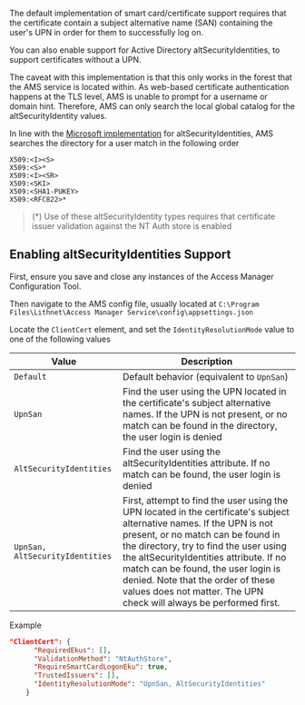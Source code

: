The default implementation of smart card/certificate support requires that the certificate contain a subject alternative name (SAN) containing the user's UPN in order for them to successfully log on.

You can also enable support for Active Directory altSecurityIdentities, to support certificates without a UPN. 

The caveat with this implementation is that this only works in the forest that the AMS service is located within. As web-based certificate authentication happens at the TLS level, AMS is unable to prompt for a username or domain hint. Therefore, AMS can only search the local global catalog for the altSecurityIdentity values.

In line with the [Microsoft implementation](https://docs.microsoft.com/en-us/windows/security/identity-protection/smart-cards/smart-card-certificate-requirements-and-enumeration) for altSecurityIdentities, AMS searches the directory for a user match in the following order
```
X509:<I><S>
X509:<S>*
X509:<I><SR>
X509:<SKI>
X509:<SHA1-PUKEY>
X509:<RFC822>*
```
> (*) Use of these altSecurityIdentity types requires that certificate issuer validation against the NT Auth store is enabled

## Enabling altSecurityIdentities Support
First, ensure you save and close any instances of the Access Manager Configuration Tool.

Then navigate to the AMS config file, usually located at `C:\Program Files\Lithnet\Access Manager Service\config\appsettings.json`

Locate the `ClientCert` element, and set the `IdentityResolutionMode` value to one of the following values

| Value | Description |
| --- | --- |
| `Default` | Default behavior (equivalent to `UpnSan`) |
| `UpnSan` | Find the user using the UPN located in the certificate's subject alternative names. If the UPN is not present, or no match can be found in the directory, the user login is denied |
| `AltSecurityIdentities` | Find the user using the altSecurityIdentities attribute. If no match can be found, the user login is denied |
| `UpnSan, AltSecurityIdentities` | First, attempt to find the user using the UPN located in the certificate's subject alternative names. If the UPN is not present, or no match can be found in the directory, try to find the user using the altSecurityIdentities attribute. If no match can be found, the user login is denied. Note that the order of these values does not matter. The UPN check will always be performed first.

Example
```json
"ClientCert": {
      "RequiredEkus": [],
      "ValidationMethod": "NtAuthStore",
      "RequireSmartCardLogonEku": true,
      "TrustedIssuers": [],
      "IdentityResolutionMode": "UpnSan, AltSecurityIdentities"
    }
```